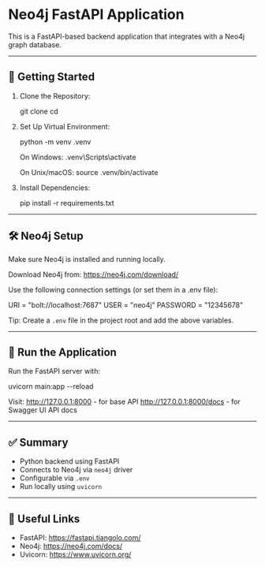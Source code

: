 Neo4j FastAPI Application
=========================

This is a FastAPI-based backend application that integrates with a Neo4j graph database.

-------------------------
🚀 Getting Started
-------------------------

1. Clone the Repository:

   git clone <your-repo-url>
   cd <your-project-folder>

2. Set Up Virtual Environment:

   python -m venv .venv

   On Windows:
   .venv\Scripts\activate

   On Unix/macOS:
   source .venv/bin/activate

3. Install Dependencies:

   pip install -r requirements.txt

-------------------------
🛠️ Neo4j Setup
-------------------------

Make sure Neo4j is installed and running locally.

Download Neo4j from: https://neo4j.com/download/

Use the following connection settings (or set them in a .env file):

   URI = "bolt://localhost:7687"
   USER = "neo4j"
   PASSWORD = "12345678"

Tip:
Create a `.env` file in the project root and add the above variables.

-------------------------
🏃 Run the Application
-------------------------

Run the FastAPI server with:

   uvicorn main:app --reload

Visit:
   http://127.0.0.1:8000           - for base API
   http://127.0.0.1:8000/docs      - for Swagger UI API docs

-------------------------

✅ Summary
-------------------------

- Python backend using FastAPI
- Connects to Neo4j via `neo4j` driver
- Configurable via `.env`
- Run locally using `uvicorn`

-------------------------
🔗 Useful Links
-------------------------

- FastAPI: https://fastapi.tiangolo.com/
- Neo4j: https://neo4j.com/docs/
- Uvicorn: https://www.uvicorn.org/
